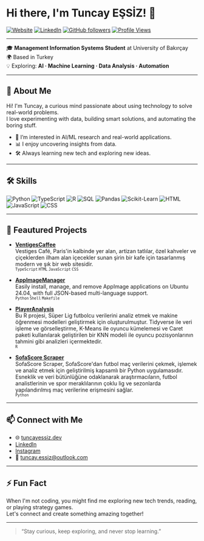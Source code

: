 # Hi there, I'm Tuncay EŞSİZ! 👋

[![Website](https://img.shields.io/badge/Website-tuncayessiz.dev-0A0A0A?style=flat-square&logo=google-chrome&logoColor=white)](https://tuncayessiz.dev)
[![LinkedIn](https://img.shields.io/badge/LinkedIn-blue?logo=linkedin&style=flat-square)](https://www.linkedin.com/in/tuncayessiz/)
[![GitHub followers](https://img.shields.io/github/followers/tunjayoff?style=social)](https://github.com/tunjayoff?tab=followers)
[![Profile Views](https://komarev.com/ghpvc/?username=tunjayoff&color=blue&style=flat-square)](https://github.com/tunjayoff)

---

🎓 **Management Information Systems Student** at University of Bakırçay  
🌍 Based in Turkey  
💡 Exploring: **AI · Machine Learning · Data Analysis · Automation**

---

## 🚀 About Me

Hi! I'm Tuncay, a curious mind passionate about using technology to solve real-world problems.  
I love experimenting with data, building smart solutions, and automating the boring stuff.

- 🤖 I’m interested in AI/ML research and real-world applications.
- 📊 I enjoy uncovering insights from data.
- 🛠️ Always learning new tech and exploring new ideas.

---

## 🛠️ Skills

![Python](https://img.shields.io/badge/Python-FFD43B?logo=python&logoColor=blue)
![TypeScript](https://img.shields.io/badge/TypeScript-3178C6?logo=typescript&logoColor=white)
![R](https://img.shields.io/badge/R-276DC3?logo=r&logoColor=white)
![SQL](https://img.shields.io/badge/SQL-4479A1?logo=postgresql&logoColor=white)
![Pandas](https://img.shields.io/badge/Pandas-150458?logo=pandas&logoColor=white)
![Scikit-Learn](https://img.shields.io/badge/Scikit--Learn-F7931E?logo=scikit-learn&logoColor=white)
![HTML](https://img.shields.io/badge/HTML5-E34F26?logo=html5&logoColor=white)
![JavaScript](https://img.shields.io/badge/JavaScript-F7DF1E?logo=javascript&logoColor=black)
![CSS](https://img.shields.io/badge/CSS-1572B6?logo=css3&logoColor=white)
<!-- Dilersen daha fazla ekleyebilirim -->

---

## 📌 Feautured Projects

- [**VentigesCaffee**](https://github.com/tunjayoff/ventigescaffee)  
  Vestiges Café, Paris'in kalbinde yer alan, artizan tatlılar, özel kahveler ve çiçeklerden ilham alan içecekler sunan şirin bir kafe için tasarlanmış modern ve şık bir web sitesidir.  
  <sub><sup><kbd>TypeScript</kbd> <kbd>HTML</kbd> <kbd>JavaScript</kbd> <kbd>CSS</kbd></sup></sub>

- [**AppImageManager**](https://github.com/tunjayoff/appimagemanager)  
  Easily install, manage, and remove AppImage applications on Ubuntu 24.04, with full JSON-based multi-language support.  
  <sub><sup><kbd>Python</kbd> <kbd>Shell</kbd> <kbd>Makefile</kbd></sup></sub>

- [**PlayerAnalysis**](https://github.com/tunjayoff/PlayerAnalysis)  
  Bu R projesi, Süper Lig futbolcu verilerini analiz etmek ve makine öğrenmesi modelleri geliştirmek için oluşturulmuştur. Tidyverse ile veri işleme ve görselleştirme, K-Means ile oyuncu kümelemesi ve Caret paketi kullanılarak geliştirilen bir KNN modeli ile oyuncu pozisyonlarının tahmini gibi analizleri içermektedir.  
  <sub><sup><kbd>R</kbd></sup></sub>

- [**SofaScore Scraper**](https://github.com/tunjayoff/sofascore_scraper)  
  SofaScore Scraper, SofaScore'dan futbol maç verilerini çekmek, işlemek ve analiz etmek için geliştirilmiş kapsamlı bir Python uygulamasıdır. Esneklik ve veri bütünlüğüne odaklanarak araştırmacıların, futbol analistlerinin ve spor meraklılarının çoklu lig ve sezonlarda yapılandırılmış maç verilerine erişmesini sağlar.  
  <sub><sup><kbd>Python</kbd></sup></sub>

---

## 📫 Connect with Me

- 🌐 [tuncayessiz.dev](https://tuncayessiz.dev)
- [LinkedIn](https://www.linkedin.com/in/tuncayessiz/)
- [Instagram](https://instagram.com/tunjayoff)
- 📧 tuncay.essiz@outlook.com

---

## ⚡ Fun Fact

When I'm not coding, you might find me exploring new tech trends, reading, or playing strategy games.  
Let's connect and create something amazing together!

---

> “Stay curious, keep exploring, and never stop learning.”
